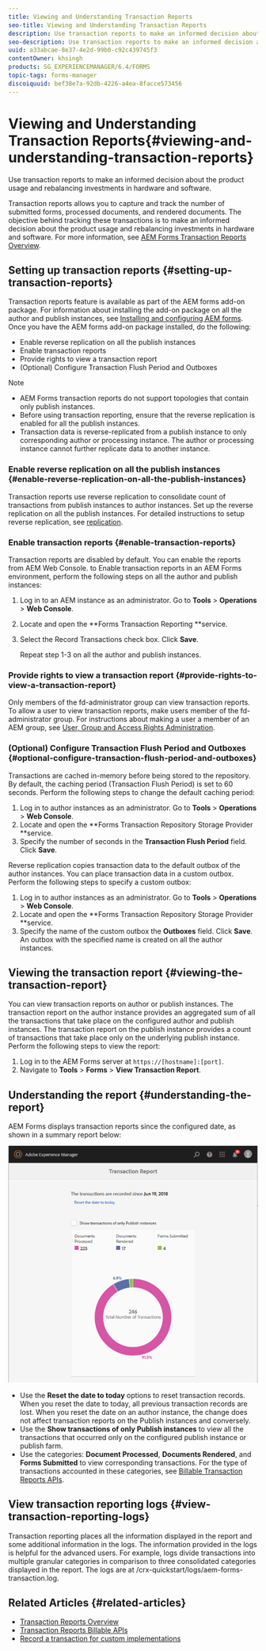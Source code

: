```yaml
---
title: Viewing and Understanding Transaction Reports
seo-title: Viewing and Understanding Transaction Reports
description: Use transaction reports to make an informed decision about the product usage and rebalancing investments in hardware and software.
seo-description: Use transaction reports to make an informed decision about the product usage and rebalancing investments in hardware and software.
uuid: a33abcae-8e37-4e2d-99b0-c92c439745f3
contentOwner: khsingh
products: SG_EXPERIENCEMANAGER/6.4/FORMS
topic-tags: forms-manager
discoiquuid: bef38e7a-92db-4226-a4ea-8facce573456
---
```


# Viewing and Understanding Transaction Reports{#viewing-and-understanding-transaction-reports}

Use transaction reports to make an informed decision about the product usage and rebalancing investments in hardware and software.

Transaction reports allows you to capture and track the number of submitted forms, processed documents, and rendered documents. The objective behind tracking these transactions is to make an informed decision about the product usage and rebalancing investments in hardware and software. For more information, see [AEM Forms Transaction Reports Overview](/help/forms/using/transaction-reports-overview.md).

## Setting up transaction reports  {#setting-up-transaction-reports}

Transaction reports feature is available as part of the AEM forms add-on package. For information about installing the add-on package on all the author and publish instances, see [Installing and configuring AEM forms](https://helpx.adobe.com/experience-manager/6-4/forms/using/installing-configuring-aem-forms-osgi.html). Once you have the AEM forms add-on package installed, do the following:

* Enable reverse replication on all the publish instances
* Enable transaction reports
* Provide rights to view a transaction report
* (Optional) Configure Transaction Flush Period and Outboxes

>[!NOTE]
>
>* AEM Forms transaction reports do not support topologies that contain only publish instances.
>* Before using transaction reporting, ensure that the reverse replication is enabled for all the publish instances.
>* Transaction data is reverse-replicated from a publish instance to only corresponding author or processing instance. The author or processing instance cannot further replicate data to another instance.
>

### Enable reverse replication on all the publish instances {#enable-reverse-replication-on-all-the-publish-instances}

Transaction reports use reverse replication to consolidate count of transactions from publish instances to author instances. Set up the reverse replication on all the publish instances. For detailed instructions to setup reverse replication, see [replication](/help/sites-deploying/replication.md).

### Enable transaction reports {#enable-transaction-reports}

Transaction reports are disabled by default. You can enable the reports from AEM Web Console. to Enable transaction reports in an AEM Forms environment, perform the following steps on all the author and publish instances:

1. Log in to an AEM instance as an administrator. Go to **Tools** &gt; **Operations** &gt; **Web Console**.
1. Locate and open the **Forms Transaction Reporting **service.
1. Select the Record Transactions check box. Click **Save**.

   Repeat step 1-3 on all the author and publish instances.

### Provide rights to view a transaction report {#provide-rights-to-view-a-transaction-report}

Only members of the fd-administrator group can view transaction reports. To allow a user to view transaction reports, make users member of the fd-administrator group. For instructions about making a user a member of an AEM group, see [User, Group and Access Rights Administration](/help/sites-administering/user-group-ac-admin.md).

### (Optional) Configure Transaction Flush Period and Outboxes {#optional-configure-transaction-flush-period-and-outboxes}

Transactions are cached in-memory before being stored to the repository. By default, the caching period (Transaction Flush Period) is set to 60 seconds. Perform the following steps to change the default caching period:

1. Log in to author instances as an administrator. Go to **Tools** &gt; **Operations** &gt; **Web Console**.
1. Locate and open the **Forms Transaction Repository Storage Provider **service.
1. Specify the number of seconds in the **Transaction Flush Period** field. Click **Save**.

Reverse replication copies transaction data to the default outbox of the author instances. You can place transaction data in a custom outbox. Perform the following steps to specify a custom outbox:

1. Log in to author instances as an administrator. Go to **Tools** &gt;  **Operations** &gt;  **Web Console**.
1. Locate and open the **Forms Transaction Repository Storage Provider **service.
1. Specify the name of the custom outbox the **Outboxes** field. Click **Save**. An outbox with the specified name is created on all the author instances.

## Viewing the transaction report {#viewing-the-transaction-report}

You can view transaction reports on author or publish instances. The transaction report on the author instance provides an aggregated sum of all the transactions that take place on the configured author and publish instances. The transaction report on the publish instance provides a count of transactions that take place only on the underlying publish instance. Perform the following steps to view the report:

1. Log in to the AEM Forms server at `https://[hostname]:[port]`.
1. Navigate to **Tools** &gt;  **Forms** &gt;  **View Transaction Report**.

## Understanding the report {#understanding-the-report}

AEM Forms displays transaction reports since the configured date, as shown in a summary report below:

![sample-transaction-report-author](assets/sample-transaction-report-author.png)

* Use the **Reset the date to today** options to reset transaction records. When you reset the date to today, all previous transaction records are lost. When you reset the date on an author instance, the change does not affect transaction reports on the Publish instances and conversely.
* Use the **Show transactions of only Publish instances** to view all the transactions that occurred only on the configured publish instance or publish farm.
* Use the categories: **Document Processed**, **Documents Rendered**, and **Forms Submitted** to view corresponding transactions. For the type of transactions accounted in these categories, see [Billable Transaction Reports APIs](/help/forms/using/transaction-reports-billable-apis.md).

## View transaction reporting logs {#view-transaction-reporting-logs}

Transaction reporting places all the information displayed in the report and some additional information in the logs. The information provided in the logs is helpful for the advanced users. For example, logs divide transactions into multiple granular categories in comparison to three consolidated categories displayed in the report. The logs are at /crx-quickstart/logs/aem-forms-transaction.log.

## Related Articles {#related-articles}

* [Transaction Reports Overview](/help/forms/using/transaction-reports-overview.md)
* [Transaction Reports Billable APIs](/help/forms/using/transaction-reports-billable-apis.md)
* [Record a transaction for custom implementations](/help/forms/using/record-transaction-custom-implementation.md)

